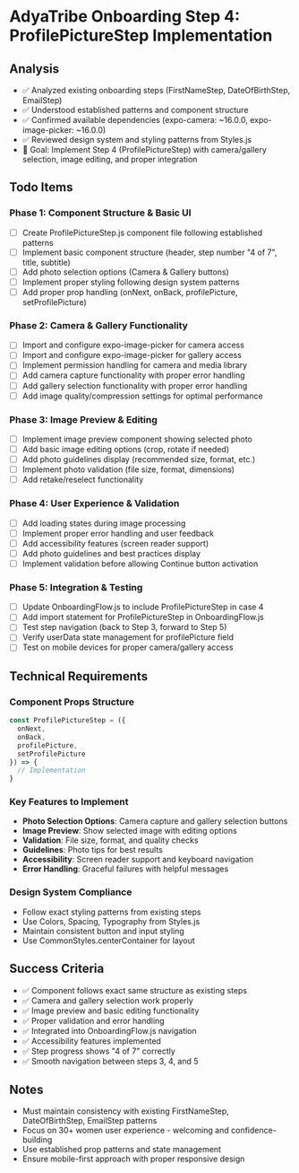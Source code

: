 # AdyaTribe Onboarding Step 4: ProfilePictureStep Implementation

## Analysis
- ✅ Analyzed existing onboarding steps (FirstNameStep, DateOfBirthStep, EmailStep)
- ✅ Understood established patterns and component structure  
- ✅ Confirmed available dependencies (expo-camera: ~16.0.0, expo-image-picker: ~16.0.0)
- ✅ Reviewed design system and styling patterns from Styles.js
- 🎯 Goal: Implement Step 4 (ProfilePictureStep) with camera/gallery selection, image editing, and proper integration

## Todo Items

### Phase 1: Component Structure & Basic UI
- [ ] Create ProfilePictureStep.js component file following established patterns
- [ ] Implement basic component structure (header, step number "4 of 7", title, subtitle)
- [ ] Add photo selection options (Camera & Gallery buttons)
- [ ] Implement proper styling following design system patterns
- [ ] Add proper prop handling (onNext, onBack, profilePicture, setProfilePicture)

### Phase 2: Camera & Gallery Functionality
- [ ] Import and configure expo-image-picker for camera access
- [ ] Import and configure expo-image-picker for gallery access
- [ ] Implement permission handling for camera and media library
- [ ] Add camera capture functionality with proper error handling
- [ ] Add gallery selection functionality with proper error handling
- [ ] Add image quality/compression settings for optimal performance

### Phase 3: Image Preview & Editing
- [ ] Implement image preview component showing selected photo
- [ ] Add basic image editing options (crop, rotate if needed)
- [ ] Add photo guidelines display (recommended size, format, etc.)
- [ ] Implement photo validation (file size, format, dimensions)
- [ ] Add retake/reselect functionality

### Phase 4: User Experience & Validation
- [ ] Add loading states during image processing
- [ ] Implement proper error handling and user feedback
- [ ] Add accessibility features (screen reader support)
- [ ] Add photo guidelines and best practices display
- [ ] Implement validation before allowing Continue button activation

### Phase 5: Integration & Testing
- [ ] Update OnboardingFlow.js to include ProfilePictureStep in case 4
- [ ] Add import statement for ProfilePictureStep in OnboardingFlow.js
- [ ] Test step navigation (back to Step 3, forward to Step 5)
- [ ] Verify userData state management for profilePicture field
- [ ] Test on mobile devices for proper camera/gallery access

## Technical Requirements

### Component Props Structure
```javascript
const ProfilePictureStep = ({ 
  onNext, 
  onBack, 
  profilePicture, 
  setProfilePicture 
}) => {
  // Implementation
}
```

### Key Features to Implement
- **Photo Selection Options**: Camera capture and gallery selection buttons
- **Image Preview**: Show selected image with editing options
- **Validation**: File size, format, and quality checks
- **Guidelines**: Photo tips for best results
- **Accessibility**: Screen reader support and keyboard navigation
- **Error Handling**: Graceful failures with helpful messages

### Design System Compliance
- Follow exact styling patterns from existing steps
- Use Colors, Spacing, Typography from Styles.js
- Maintain consistent button and input styling
- Use CommonStyles.centerContainer for layout

## Success Criteria
- ✅ Component follows exact same structure as existing steps
- ✅ Camera and gallery selection work properly
- ✅ Image preview and basic editing functionality
- ✅ Proper validation and error handling
- ✅ Integrated into OnboardingFlow.js navigation
- ✅ Accessibility features implemented
- ✅ Step progress shows "4 of 7" correctly
- ✅ Smooth navigation between steps 3, 4, and 5

## Notes
- Must maintain consistency with existing FirstNameStep, DateOfBirthStep, EmailStep patterns
- Focus on 30+ women user experience - welcoming and confidence-building
- Use established prop patterns and state management
- Ensure mobile-first approach with proper responsive design